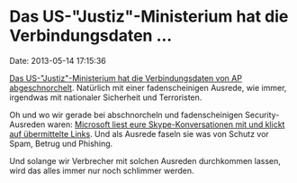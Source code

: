 Das US-\"Justiz\"-Ministerium hat die Verbindungsdaten \...
===========================================================

Date: 2013-05-14 17:15:36

[Das US-\"Justiz\"-Ministerium hat die Verbindungsdaten von AP
abgeschnorchelt](http://www.guardian.co.uk/world/2013/may/14/associated-press-phone-records).
Natürlich mit einer fadenscheinigen Ausrede, wie immer, irgendwas mit
nationaler Sicherheit und Terroristen.

Oh und wo wir gerade bei abschnorcheln und fadenscheinigen
Security-Ausreden waren: [Microsoft liest eure Skype-Konversationen mit
und klickt auf übermittelte Links](http://www.heise.de/-1857620). Und
als Ausrede faseln sie was von Schutz vor Spam, Betrug und Phishing.

Und solange wir Verbrecher mit solchen Ausreden durchkommen lassen, wird
das alles immer nur noch schlimmer werden.
